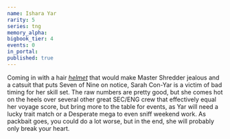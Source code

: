 ```yaml
---
name: Ishara Yar
rarity: 5
series: tng
memory_alpha:
bigbook_tier: 4
events: 0
in_portal:
published: true
---
```


Coming in with a hair [_helmet_](https://www.youtube.com/watch?v=RI0i_tL-8aU&t=51) that would make Master Shredder jealous and a catsuit that puts Seven of Nine on notice, Sarah Con-Yar is a victim of bad timing for her skill set. The raw numbers are pretty good, but she comes hot on the heels over several other great SEC/ENG crew that effectively equal her voyage score, but bring more to the table for events, as Yar will need a lucky trait match or a Desperate mega to even sniff weekend work. As packbait goes, you could do a lot worse, but in the end, she will probably only break your heart.
